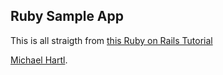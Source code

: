 ## Ruby Sample App

This is all straigth from [this Ruby on Rails Tutorial](http://www.railstutorial.org/)

[Michael Hartl](http://www.michaelhartl.com/).